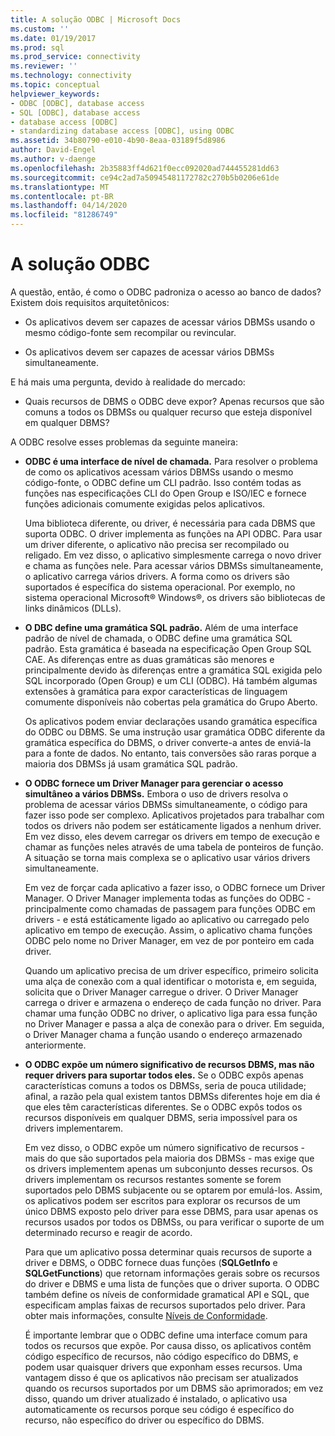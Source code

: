 ```yaml
---
title: A solução ODBC | Microsoft Docs
ms.custom: ''
ms.date: 01/19/2017
ms.prod: sql
ms.prod_service: connectivity
ms.reviewer: ''
ms.technology: connectivity
ms.topic: conceptual
helpviewer_keywords:
- ODBC [ODBC], database access
- SQL [ODBC], database access
- database access [ODBC]
- standardizing database access [ODBC], using ODBC
ms.assetid: 34b80790-e010-4b90-8eaa-03189f5d8986
author: David-Engel
ms.author: v-daenge
ms.openlocfilehash: 2b35883ff4d621f0ecc092020ad744455281dd63
ms.sourcegitcommit: ce94c2ad7a50945481172782c270b5b0206e61de
ms.translationtype: MT
ms.contentlocale: pt-BR
ms.lasthandoff: 04/14/2020
ms.locfileid: "81286749"
---
```

# <a name="the-odbc-solution"></a>A solução ODBC
A questão, então, é como o ODBC padroniza o acesso ao banco de dados? Existem dois requisitos arquitetônicos:  
  
-   Os aplicativos devem ser capazes de acessar vários DBMSs usando o mesmo código-fonte sem recompilar ou revincular.  
  
-   Os aplicativos devem ser capazes de acessar vários DBMSs simultaneamente.  
  
 E há mais uma pergunta, devido à realidade do mercado:  
  
-   Quais recursos de DBMS o ODBC deve expor? Apenas recursos que são comuns a todos os DBMSs ou qualquer recurso que esteja disponível em qualquer DBMS?  
  
 A ODBC resolve esses problemas da seguinte maneira:  
  
-   **ODBC é uma interface de nível de chamada.** Para resolver o problema de como os aplicativos acessam vários DBMSs usando o mesmo código-fonte, o ODBC define um CLI padrão. Isso contém todas as funções nas especificações CLI do Open Group e ISO/IEC e fornece funções adicionais comumente exigidas pelos aplicativos.  
  
     Uma biblioteca diferente, ou driver, é necessária para cada DBMS que suporta ODBC. O driver implementa as funções na API ODBC. Para usar um driver diferente, o aplicativo não precisa ser recompilado ou religado. Em vez disso, o aplicativo simplesmente carrega o novo driver e chama as funções nele. Para acessar vários DBMSs simultaneamente, o aplicativo carrega vários drivers. A forma como os drivers são suportados é específica do sistema operacional. Por exemplo, no sistema operacional Microsoft® Windows®, os drivers são bibliotecas de links dinâmicos (DLLs).  
  
-   **O DBC define uma gramática SQL padrão.** Além de uma interface padrão de nível de chamada, o ODBC define uma gramática SQL padrão. Esta gramática é baseada na especificação Open Group SQL CAE. As diferenças entre as duas gramáticas são menores e principalmente devido às diferenças entre a gramática SQL exigida pelo SQL incorporado (Open Group) e um CLI (ODBC). Há também algumas extensões à gramática para expor características de linguagem comumente disponíveis não cobertas pela gramática do Grupo Aberto.  
  
     Os aplicativos podem enviar declarações usando gramática específica do ODBC ou DBMS. Se uma instrução usar gramática ODBC diferente da gramática específica do DBMS, o driver converte-a antes de enviá-la para a fonte de dados. No entanto, tais conversões são raras porque a maioria dos DBMSs já usam gramática SQL padrão.  
  
-   **O ODBC fornece um Driver Manager para gerenciar o acesso simultâneo a vários DBMSs.** Embora o uso de drivers resolva o problema de acessar vários DBMSs simultaneamente, o código para fazer isso pode ser complexo. Aplicativos projetados para trabalhar com todos os drivers não podem ser estáticamente ligados a nenhum driver. Em vez disso, eles devem carregar os drivers em tempo de execução e chamar as funções neles através de uma tabela de ponteiros de função. A situação se torna mais complexa se o aplicativo usar vários drivers simultaneamente.  
  
     Em vez de forçar cada aplicativo a fazer isso, o ODBC fornece um Driver Manager. O Driver Manager implementa todas as funções do ODBC - principalmente como chamadas de passagem para funções ODBC em drivers - e está estáticamente ligado ao aplicativo ou carregado pelo aplicativo em tempo de execução. Assim, o aplicativo chama funções ODBC pelo nome no Driver Manager, em vez de por ponteiro em cada driver.  
  
     Quando um aplicativo precisa de um driver específico, primeiro solicita uma alça de conexão com a qual identificar o motorista e, em seguida, solicita que o Driver Manager carregue o driver. O Driver Manager carrega o driver e armazena o endereço de cada função no driver. Para chamar uma função ODBC no driver, o aplicativo liga para essa função no Driver Manager e passa a alça de conexão para o driver. Em seguida, o Driver Manager chama a função usando o endereço armazenado anteriormente.  
  
-   **O ODBC expõe um número significativo de recursos DBMS, mas não requer drivers para suportar todos eles.** Se o ODBC expôs apenas características comuns a todos os DBMSs, seria de pouca utilidade; afinal, a razão pela qual existem tantos DBMSs diferentes hoje em dia é que eles têm características diferentes. Se o ODBC expôs todos os recursos disponíveis em qualquer DBMS, seria impossível para os drivers implementarem.  
  
     Em vez disso, o ODBC expõe um número significativo de recursos - mais do que são suportados pela maioria dos DBMSs - mas exige que os drivers implementem apenas um subconjunto desses recursos. Os drivers implementam os recursos restantes somente se forem suportados pelo DBMS subjacente ou se optarem por emulá-los. Assim, os aplicativos podem ser escritos para explorar os recursos de um único DBMS exposto pelo driver para esse DBMS, para usar apenas os recursos usados por todos os DBMSs, ou para verificar o suporte de um determinado recurso e reagir de acordo.  
  
     Para que um aplicativo possa determinar quais recursos de suporte a driver e DBMS, o ODBC fornece duas funções (**SQLGetInfo** e **SQLGetFunctions**) que retornam informações gerais sobre os recursos do driver e DBMS e uma lista de funções que o driver suporta. O ODBC também define os níveis de conformidade gramatical API e SQL, que especificam amplas faixas de recursos suportados pelo driver. Para obter mais informações, consulte [Níveis de Conformidade](../../odbc/reference/develop-app/conformance-levels.md).  
  
     É importante lembrar que o ODBC define uma interface comum para todos os recursos que expõe. Por causa disso, os aplicativos contêm código específico de recursos, não código específico do DBMS, e podem usar quaisquer drivers que exponham esses recursos. Uma vantagem disso é que os aplicativos não precisam ser atualizados quando os recursos suportados por um DBMS são aprimorados; em vez disso, quando um driver atualizado é instalado, o aplicativo usa automaticamente os recursos porque seu código é específico do recurso, não específico do driver ou específico do DBMS.
